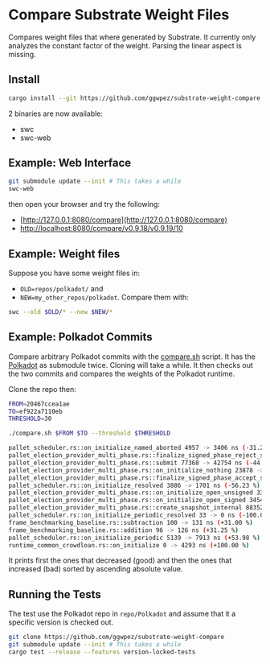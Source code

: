 # Compare Substrate Weight Files

Compares weight files that where generated by Substrate.
It currently only analyzes the constant factor of the weight. Parsing the linear aspect is missing.

## Install

```sh
cargo install --git https://github.com/ggwpez/substrate-weight-compare
```

2 binaries are now available:
- swc
- swc-web

## Example: Web Interface

```sh
git submodule update --init # This takes a while
swc-web
```

then open your browser and try the following:
- [http://127.0.0.1:8080/compare](http://127.0.0.1:8080/compare)
- [http://localhost:8080/compare/v0.9.18/v0.9.19/10](http://localhost:8080/compare/v0.9.18/v0.9.19/10)

## Example: Weight files

Suppose you have some weight files in:
- `OLD=repos/polkadot/` and
- `NEW=my_other_repos/polkadot`. 
Compare them with:

```sh
swc --old $OLD/* --new $NEW/*
```

## Example: Polkadot Commits

Compare arbitrary Polkadot commits with the [compare.sh](compare.sh) script.   It has the [Polkadot](https://github.com/paritytech/polkadot) as submodule twice.
Cloning will take a while. It then checks out the two commits and compares the weights of the Polkadot runtime.

Clone the repo then:

```sh
FROM=20467ccea1ae
TO=ef922a7110eb
THRESHOLD=30

./compare.sh $FROM $TO --threshold $THRESHOLD

pallet_scheduler.rs::on_initialize_named_aborted 4957 -> 3406 ns (-31.29 %)
pallet_election_provider_multi_phase.rs::finalize_signed_phase_reject_solution 33389 -> 19348 ns (-42.05 %)
pallet_election_provider_multi_phase.rs::submit 77368 -> 42754 ns (-44.74 %)
pallet_election_provider_multi_phase.rs::on_initialize_nothing 23878 -> 12324 ns (-48.39 %)
pallet_election_provider_multi_phase.rs::finalize_signed_phase_accept_solution 50596 -> 25888 ns (-48.83 %)
pallet_scheduler.rs::on_initialize_resolved 3886 -> 1701 ns (-56.23 %)
pallet_election_provider_multi_phase.rs::on_initialize_open_unsigned 33568 -> 12320 ns (-63.30 %)
pallet_election_provider_multi_phase.rs::on_initialize_open_signed 34547 -> 12500 ns (-63.82 %)
pallet_election_provider_multi_phase.rs::create_snapshot_internal 8835233 -> 47360 ns (-99.46 %)
pallet_scheduler.rs::on_initialize_periodic_resolved 33 -> 0 ns (-100.00 %)
frame_benchmarking_baseline.rs::subtraction 100 -> 131 ns (+31.00 %)
frame_benchmarking_baseline.rs::addition 96 -> 126 ns (+31.25 %)
pallet_scheduler.rs::on_initialize_periodic 5139 -> 7913 ns (+53.98 %)
runtime_common_crowdloan.rs::on_initialize 0 -> 4293 ns (+100.00 %)
```
It prints first the ones that decreased (good) and then the ones that increased (bad) sorted by ascending absolute value.

## Running the Tests

The test use the Polkadot repo in `repo/Polkadot` and assume that it a specific version is checked out.

```sh
git clone https://github.com/ggwpez/substrate-weight-compare
git submodule update --init # This takes a while
cargo test --release --features version-locked-tests
```
